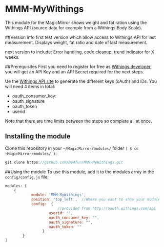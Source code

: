 ﻿# MMM-MyWithings
This module for the MagicMirror shows weight and fat ration using the Withings API (source data for example from a Withings Body Scale).

##Version info
first test version which allow access to Withings API for last measurement. Displays weight, fat ratio and date of last measurement.

next version to include:
Error handling, code cleanup, trend indicator for X weeks.

##Prerequisites
First you need to register for free as [Withings developer](http://oauth.withings.com/partner/dashboard), you will get an API Key and an API Secret required for the next steps.
	
Ue the [Withings API site](http://oauth.withings.com/api) to generate the different keys (oAuth) and IDs. You will need 4 items in total:
- oauth_consumer_key:
- oauth_signature
- oauth_token
- userid

Note that there are time limits between the steps so complete all at once. 

## Installing the module
Clone this repository in your `~/MagicMirror/modules/` folder `( $ cd ~MagicMirror/modules/ )`:
````javascript
git clone https://github.com/Be4fun/MMM-MyWithings.git
````

##Using the module
To use this module, add it to the modules array in the `config/config.js` file:
````javascript
modules: [
	{
			module: 'MMM-MyWithings',
			position: 'top_left',  //Where you want to show your module
			config:  {
						//provided from http://oauth.withings.com/api
					userid: "", 
					oauth_consumer_key: "",
					oauth_signature: "",
					oauth_token: ""
				 }
		}
]
````


